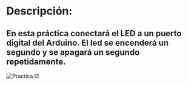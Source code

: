 # Descripción:
## En esta práctica conectará el LED a un puerto digital del Arduino. El led se encenderá un segundo y se apagará un segundo repetidamente. 
![Practica I2](https://github.com/RETBOT/Practicas-Sistemas-programables/blob/master/Unidad%201/Practica_Inicio2_ParpadeoLED/Practica%20I2%20%E2%80%93%20Parpadeo%20de%20un%20LED.png)
